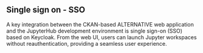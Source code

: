 ## Single sign on - SSO

A key integration between the CKAN-based ALTERNATIVE web application and the JupyterHub development environment is single sign-on (SSO) based on Keycloak. From the web UI, users can launch Jupyter workspaces without reauthentication, providing a seamless user experience.